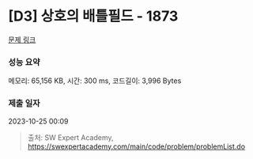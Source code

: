 # [D3] 상호의 배틀필드 - 1873 

[문제 링크](https://swexpertacademy.com/main/code/problem/problemDetail.do?contestProbId=AV5LyE7KD2ADFAXc) 

### 성능 요약

메모리: 65,156 KB, 시간: 300 ms, 코드길이: 3,996 Bytes

### 제출 일자

2023-10-25 00:09



> 출처: SW Expert Academy, https://swexpertacademy.com/main/code/problem/problemList.do